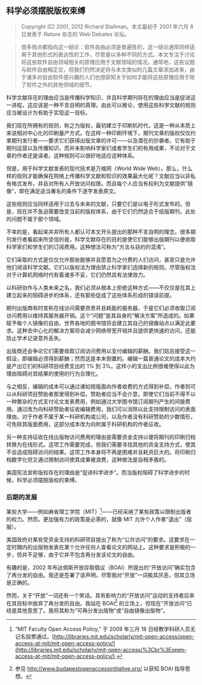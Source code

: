 ## 科学必须摆脱版权束缚

> Copyright (C) 2001, 2012 Richard Stallman。本文最初于 2001 年六月 8 日发表于 Nature 杂志的 Web Debates 论坛。

> 很多观点都指向这一结论：软件自由必须是普遍性的，这一结论通常同样适用于其他形式的表达性的工作，尽管是以多种不同的方式。本文专注于讨论将这些软件自由领域相关的原理应用于文献领域的情况。通常地，这些议题与软件自由相正交，但我们仍然决定将与本文类似的几篇文章添加进来，由于诸多对自由软件感兴趣的人们也想获知关于如何才能将这些原理应用于除了软件之外的其他领域的细节。

科学文献存在的理由应当是传播科学知识，并且科学期刊存在的理由应当是促进这一进程，这应该是一种不言自明的真理。由此可以推论，使用这些科学文献的规则应当被设计为有助于实现这一目标。

我们现在所拥有的规则，称之为版权，最初建立于印刷机时代，这是一种从本质上来说相对中心化的印刷量产方式。在这样一种印刷环境下，期刊文章的版权仅仅约束期刊发行者——要求它们获得出版文章的许可——以及潜在的抄袭者。它有助于期刊运营以及传播知识，而并未影响科学家们或者学生们的有用成果，不论对于文章的作者还是读者。这种规则可以很好地适应这种体系。

但是，用于科学文献发表的现代技术是万维网（World Wide Web）。那么，什么样的规则才能确保在网络上传播科学文献和知识的效果最大化呢？文献应当以非私有格式发布，并且对所有人开放访问权限。而且每个人应当有权利为文献提供“镜像”，即在满足适当署名的条件下逐字发表原文。

这些规则应当同样适用于过去与未来的文献，只要它们是以电子形式发布的。但是，现在并不急迫需要改变当前的版权体系，由于它们仍然适合于纸版期刊，此处的问题不属于那个领域。

不幸的是，看起来并非所有人都认可本文开头提出的那种不言自明的理念。很多期刊发行者看起来所坚信的是，科学文献存在的目的是使它们能够出版期刊以便收取科学家们和学生们的订阅费用。这种想法可称为“方法与目的的混淆”。

它们采取的方式是仅仅允许那些能够并且愿意为之付费的人们访问，甚至只是允许他们阅读科学文献。它们以版权法为理由禁止科学家们选择新的规则。尽管版权法对于计算机网络时代有着诸多不妥，它们仍然具有法律效力。

以科研协作与人类未来之名，我们必须从根本上拒绝这种方式——不仅仅是在其上建立起来的阻碍进步的体系，还有那些促成了这些体系形成的错误前提。

期刊出版商有时宣称在线访问需要昂贵并且耗能的服务器，于是它们必须收取订阅访问费用以维持其服务器开销。这个“问题”是其自身的“解决方案”所造成的。如果赋予每个人镜像的自由，世界各地的图书馆将会建立其自己的镜像站点以满足此要求。这种去中心化的解决方案将会减少网络带宽开销并且提供更快速的访问，还能防止学术记录意外丢失。

出版商还会争论它们需要收取订阅访问费用以支付编辑的薪酬。我们姑且接受这一假设，即编辑必须得到薪酬；然而这是本末倒置的。编辑一篇普通论文的成本大约是产出它们的科研项目经费支出的 1% 到 3%。这样小的支出比例很难使得以此为理由阻碍对其结果的使用的行为合理化。

与之相反，编辑的成本可以通过诸如按版面向作者收费的方式得到补偿，作者则可以从科研项目赞助者那里得到补偿。赞助者应当不会介意，即使它们当前不得不以一种繁杂的方式支付论文发表费用，例如通过大学图书馆订阅期刊产生的间接费用。通过改为向科研赞助者征收编辑费用，我们可以消除以此支持限制访问的表面理由。对于作者不属于某一科研机构或公司，以及作者没有科研赞助的少数情形，可免除其版面费用，这部分成本改为向附属于科研机构的作者征收。

另一种支持征收在线出版物访问费用的理由是需要资金支持以便将期刊的印刷归档转换为在线形式。这项工作需要完成，但我们需要寻找其他的资金支持方式，使其不会造成阻碍访问的结果。这项工作本身将不再是困难并且耗资巨大的。将印刷归档数字化但又通过限制访问使其成果被浪费，这种做法是自相矛盾的。

美国宪法宣称版权存在的理由是“促进科学进步”。而当版权阻碍了科学进步的时候，科学必须摆脱版权的束缚。

### 后期的发展

某些大学——例如麻省理工学院（MIT）[^1]——已经采纳了某些政策以限制出版者的权力。然而，更加强有力的政策是必需的，就像 MIT 允许个人作者“退出”（屈服）。

美国政府对某些受资金支持的科研项目提出了称为“公共访问”的要求。这要求在一定时期内的出版物发表在某个允许任何人查看论文的网站上。这种要求是积极的一步，但并不足够，由于它并不包含再分发该论文的自由。

有趣的是，2002 年布达佩斯开放存取倡议（BOAI）所提出的“开放访问”确实包含了再分发的自由。我还是签署了该声明，尽管我对“开放”一词极其厌恶，但其立场是正确的。

然而，关于“开放”一词还有一个笑话。具有影响力的“开放访问”运动的支持者后来在其目标中放弃了再分发的自由。我站在 BOAI[^2] 的立场上，但现在“开放访问”已经是其他意思了。我将其称为“可再分发出版物”或“自由镜像出版物”。

[^1]: “MIT Faculty Open Access Policy,” 于 2009 年三月 18 日经教学科研人员无记名投票通过。[http://libraries.mit.edu/scholarly/mit-open-access/open-access-at-mit/mit-open-access-policy/](http://libraries.mit.edu/scholarly/mit-open-access/%3Cbr%3Eopen-access-at-mit/mit-open-access-policy/). 

[^2]: 参见 <http://www.budapestopenaccessinitiative.org/> 以获知 BOAI 指导思想。 

